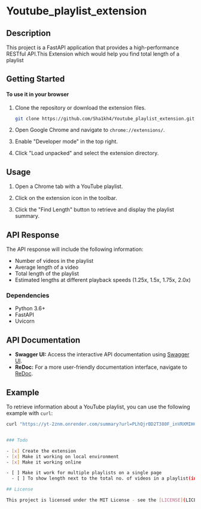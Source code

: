 # Youtube_playlist_extension


## Description

This project is a FastAPI application that provides a high-performance RESTful API.This Extension which would help you find total length of a playlist

## Getting Started

#### To use it in your browser
1. Clone the repository or download the extension files.

    ```bash
    git clone https://github.com/Sha1kh4/Youtube_playlist_extension.git
    ```

2. Open Google Chrome and navigate to `chrome://extensions/`.

3. Enable "Developer mode" in the top right.

4. Click "Load unpacked" and select the extension directory.


## Usage

1. Open a Chrome tab with a YouTube playlist.

2. Click on the extension icon in the toolbar.

3. Click the "Find Length" button to retrieve and display the playlist summary.
## API Response

The API response will include the following information:

- Number of videos in the playlist
- Average length of a video
- Total length of the playlist
- Estimated lengths at different playback speeds (1.25x, 1.5x, 1.75x, 2.0x)

### Dependencies

- Python 3.6+
- FastAPI
- Uvicorn
## API Documentation

- **Swagger UI:** Access the interactive API documentation using [Swagger UI](https://yt-2znm.onrender.com/docs).
- **ReDoc:** For a more user-friendly documentation interface, navigate to [ReDoc](https://yt-2znm.onrender.com/redoc).

## Example

To retrieve information about a YouTube playlist, you can use the following example with `curl`:

```bash
curl "https://yt-2znm.onrender.com/summary?url=PLhQjrBD2T380F_inVRXMIHCqLaNUd7bN4 "


### Todo

- [x] Create the extension
- [x] Make it working on local environment
- [x] Make it working online

- [ ] Make it work for multiple playlists on a single page  
  - [ ] To show length next to the total no. of videos in a playlist(in the same div)

## License

This project is licensed under the MIT License - see the [LICENSE](LICENSE) file for details.
